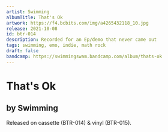 ```yaml
---
artist: Swimming
albumTitle: That's Ok
artwork: https://f4.bcbits.com/img/a4265432118_10.jpg
release: 2021-10-08
id: btr-014
description: Recorded for an Ep/demo that never came out
tags: swimming, emo, indie, math rock
draft: false
bandcamp: https://swimmingswam.bandcamp.com/album/thats-ok
---
```


# That's Ok

## by Swimming

Released on cassette (BTR-014) & vinyl (BTR-015).
